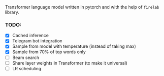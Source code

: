 Transformer language model written in pytorch and with the help of `firelab` library.

### TODO:
* [x] Cached inference
* [x] Telegram bot integration
* [x] Sample from model with temperature (instead of taking max)
* [x] Sample from 70% of top words only
* [ ] Beam search
* [ ] Share layer weights in Transformer (to make it universal)
* [ ] LR scheduling
